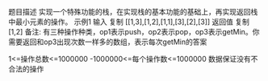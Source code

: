 题目描述
实现一个特殊功能的栈，在实现栈的基本功能的基础上，再实现返回栈中最小元素的操作。
示例1
输入
复制
[[1,3],[1,2],[1,1],[3],[2],[3]]
返回值
复制
[1,2]
备注:
有三种操作种类，op1表示push，op2表示pop，op3表示getMin。你需要返回和op3出现次数一样多的数组，表示每次getMin的答案

1<=操作总数<=1000000
-1000000<=每个操作数<=1000000
数据保证没有不合法的操作